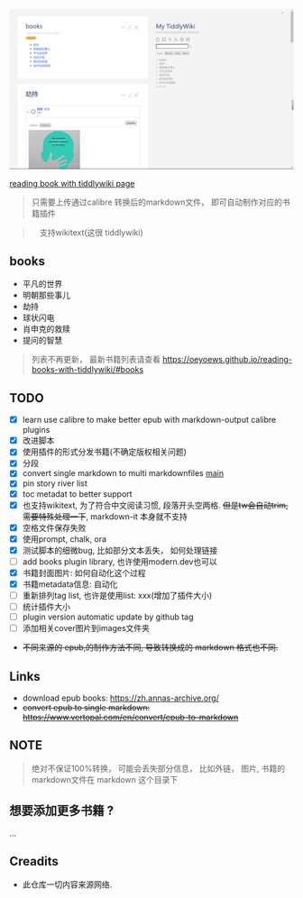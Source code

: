 ![](banner.png)


[reading book with tiddlywiki page](https://oeyoews.github.io/reading-books-with-tiddlywiki/)

> 只需要上传通过calibre 转换后的markdown文件， 即可自动制作对应的书籍插件

>　支持wikitext(这很 tiddlywiki)

## books

- 平凡的世界
- 明朝那些事儿
- 劫持
- 球状闪电
- 肖申克的救赎
- 提问的智慧

> 列表不再更新， 最新书籍列表请查看 https://oeyoews.github.io/reading-books-with-tiddlywiki/#books



## TODO

- [x] learn use calibre to make better epub with markdown-output calibre plugins
- [x] 改进脚本
- [x] 使用插件的形式分发书籍(不确定版权相关问题)
- [x] 分段
- [x] convert single markdown to multi markdownfiles [main](./src/main.js)
- [x] pin story river list
- [x] toc metadat to better support
- [x] 也支持wikitext, 为了符合中文阅读习惯, 段落开头空两格. ~~但是tw会自动trim, 需要特殊处理一下~~, markdown-it 本身就不支持
- [x] 空格文件保存失败
- [x] 使用prompt, chalk, ora
- [x] 测试脚本的细微bug, 比如部分文本丢失， 如何处理链接
- [ ] add books plugin library, 也许使用modern.dev也可以
- [x] 书籍封面图片: 如何自动化这个过程
- [x] 书籍metadata信息: 自动化
- [ ] 重新排列tag list, 也许是使用list: xxx(增加了插件大小)
- [ ] 统计插件大小
- [ ] plugin version automatic update by github tag
- [ ] 添加相关cover图片到images文件夹

- ~~不同来源的 epub,的制作方法不同, 导致转换成的 markdown 格式也不同.~~

## Links

- download epub books: https://zh.annas-archive.org/
- ~~convert epub to single markdown: https://www.vertopal.com/en/convert/epub-to-markdown~~

<!-- ```bash
vertopal convert EPUB_INPUT_FILE --to markdown
``` -->
## NOTE

> 绝对不保证100%转换， 可能会丢失部分信息， 比如外链， 图片, 书籍的markdown文件在 markdown 这个目录下

## 想要添加更多书籍 ?

...

## Creadits

- 此仓库一切内容来源网络.
